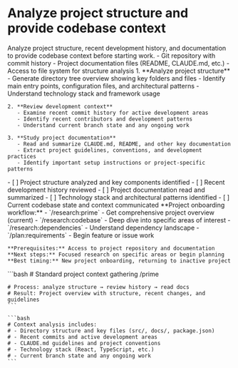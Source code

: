 # Analyze project structure and provide codebase context

<instructions>
  <context>
    Analyze project structure, recent development history, and documentation to provide codebase context before starting work.
  </context>

  <requirements>
    - Git repository with commit history
    - Project documentation files (README, CLAUDE.md, etc.)
    - Access to file system for structure analysis
  </requirements>

  <execution>
    1. **Analyze project structure**
       - Generate directory tree overview showing key folders and files
       - Identify main entry points, configuration files, and architectural patterns
       - Understand technology stack and framework usage

    2. **Review development context**
       - Examine recent commit history for active development areas
       - Identify recent contributors and development patterns
       - Understand current branch state and any ongoing work

    3. **Study project documentation**
       - Read and summarize CLAUDE.md, README, and other key documentation
       - Extract project guidelines, conventions, and development practices
       - Identify important setup instructions or project-specific patterns
  </execution>

  <validation>
    - [ ] Project structure analyzed and key components identified
    - [ ] Recent development history reviewed
    - [ ] Project documentation read and summarized
    - [ ] Technology stack and architectural patterns identified
    - [ ] Current codebase state and context communicated
  </validation>

  <workflow>
    **Project onboarding workflow:**
    - `/research:prime` - Get comprehensive project overview (current)
    - `/research:codebase` - Deep dive into specific areas of interest
    - `/research:dependencies` - Understand dependency landscape
    - `/plan:requirements` - Begin feature or issue work

    **Prerequisites:** Access to project repository and documentation
    **Next steps:** Focused research on specific areas or begin planning
    **Best timing:** New project onboarding, returning to inactive project
  </workflow>

  <examples>
    ```bash
    # Standard project context gathering
    /prime

    # Process: analyze structure → review history → read docs
    # Result: Project overview with structure, recent changes, and guidelines
    ```

    ```bash
    # Context analysis includes:
    # - Directory structure and key files (src/, docs/, package.json)
    # - Recent commits and active development areas
    # - CLAUDE.md guidelines and project conventions
    # - Technology stack (React, TypeScript, etc.)
    # - Current branch state and any ongoing work
    ```

  </examples>
</instructions>
